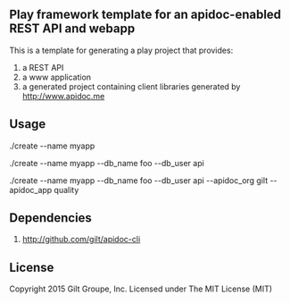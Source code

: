 ## Play framework template for an apidoc-enabled REST API and webapp

This is a template for generating a play project that provides:

  1. a REST API
  2. a www application
  3. a generated project containing client libraries generated by http://www.apidoc.me

## Usage

  ./create --name myapp

  ./create --name myapp --db_name foo --db_user api

  ./create --name myapp --db_name foo --db_user api --apidoc_org gilt --apidoc_app quality

## Dependencies

  1. http://github.com/gilt/apidoc-cli


## License
Copyright 2015 Gilt Groupe, Inc. 
Licensed under The MIT License (MIT)

